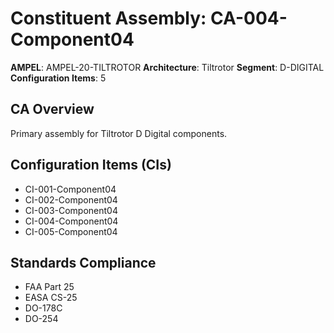 # Constituent Assembly: CA-004-Component04

**AMPEL**: AMPEL-20-TILTROTOR
**Architecture**: Tiltrotor
**Segment**: D-DIGITAL
**Configuration Items**: 5

## CA Overview
Primary assembly for Tiltrotor D Digital components.

## Configuration Items (CIs)
- CI-001-Component04
- CI-002-Component04
- CI-003-Component04
- CI-004-Component04
- CI-005-Component04

## Standards Compliance
- FAA Part 25
- EASA CS-25
- DO-178C
- DO-254
